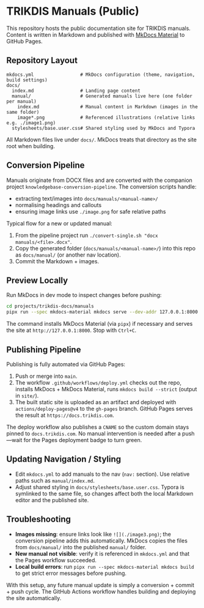 # TRIKDIS Manuals (Public)

This repository hosts the public documentation site for TRIKDIS manuals. Content is written in Markdown and published with [MkDocs Material](https://squidfunk.github.io/mkdocs-material/) to GitHub Pages.

## Repository Layout

```
mkdocs.yml                 # MkDocs configuration (theme, navigation, build settings)
docs/
  index.md                 # Landing page content
  manual/                  # Generated manuals live here (one folder per manual)
    index.md               # Manual content in Markdown (images in the same folder)
    image*.png             # Referenced illustrations (relative links e.g. ./image1.png)
  stylesheets/base.user.css# Shared styling used by MkDocs and Typora
```

All Markdown files live under `docs/`. MkDocs treats that directory as the site root when building.

## Conversion Pipeline

Manuals originate from DOCX files and are converted with the companion project `knowledgebase-conversion-pipeline`. The conversion scripts handle:

- extracting text/images into `docs/manuals/<manual-name>/`
- normalising headings and callouts
- ensuring image links use `./image.png` for safe relative paths

Typical flow for a new or updated manual:

1. From the pipeline project run `./convert-single.sh "docx manuals/<file>.docx"`.
2. Copy the generated folder (`docs/manuals/<manual-name>/`) into this repo as `docs/manual/` (or another nav location).
3. Commit the Markdown + images.

## Preview Locally

Run MkDocs in dev mode to inspect changes before pushing:

```bash
cd projects/trikdis-docs/manuals
pipx run --spec mkdocs-material mkdocs serve --dev-addr 127.0.0.1:8000
```

The command installs MkDocs Material (via `pipx`) if necessary and serves the site at `http://127.0.0.1:8000`. Stop with `Ctrl+C`.

## Publishing Pipeline

Publishing is fully automated via GitHub Pages:

1. Push or merge into `main`.
2. The workflow `.github/workflows/deploy.yml` checks out the repo, installs MkDocs + MkDocs Material, runs `mkdocs build --strict` (output in `site/`).
3. The built static site is uploaded as an artifact and deployed with `actions/deploy-pages@v4` to the `gh-pages` branch. GitHub Pages serves the result at `https://docs.trikdis.com`.

The deploy workflow also publishes a `CNAME` so the custom domain stays pinned to `docs.trikdis.com`. No manual intervention is needed after a push—wait for the Pages deployment badge to turn green.

## Updating Navigation / Styling

- Edit `mkdocs.yml` to add manuals to the nav (`nav:` section). Use relative paths such as `manual/index.md`.
- Adjust shared styling in `docs/stylesheets/base.user.css`. Typora is symlinked to the same file, so changes affect both the local Markdown editor and the published site.

## Troubleshooting

- **Images missing**: ensure links look like `![](./image3.png)`; the conversion pipeline adds this automatically. MkDocs copies the files from `docs/manual/` into the published `manual/` folder.
- **New manual not visible**: verify it is referenced in `mkdocs.yml` and that the Pages workflow succeeded.
- **Local build errors**: run `pipx run --spec mkdocs-material mkdocs build` to get strict error messages before pushing.

With this setup, any future manual update is simply a conversion + commit + push cycle. The GitHub Actions workflow handles building and deploying the site automatically.
